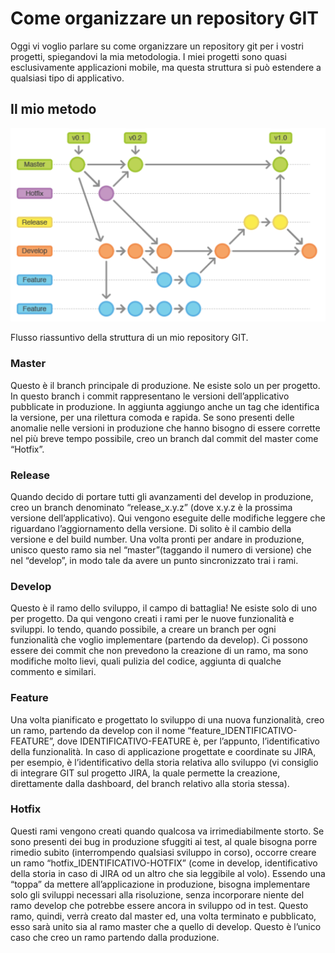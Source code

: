# Come organizzare un repository GIT


Oggi vi voglio parlare su come organizzare un repository git per i vostri progetti, spiegandovi la mia metodologia. I miei progetti sono quasi esclusivamente applicazioni mobile, ma questa struttura si può estendere a qualsiasi tipo di applicativo.

## Il mio metodo

![git_flow.png](git_flow.png)

Flusso riassuntivo della struttura di un mio repository GIT.

### Master

Questo è il branch principale di produzione. Ne esiste solo un per progetto. In questo branch i commit rappresentano le versioni dell’applicativo pubblicate in produzione. In aggiunta aggiungo anche un tag che identifica la versione, per una rilettura comoda e rapida.
Se sono presenti delle anomalie nelle versioni in produzione che hanno bisogno di essere corrette nel più breve tempo possibile, creo un branch dal commit del master come “Hotfix”.

### Release

Quando decido di portare tutti gli avanzamenti del develop in produzione, creo un branch denominato “release_x.y.z” (dove x.y.z è la prossima versione dell’applicativo). Qui vengono eseguite delle modifiche leggere che riguardano l’aggiornamento della versione. Di solito è il cambio della versione e del build number. Una volta pronti per andare in produzione, unisco questo ramo sia nel “master”(taggando il numero di versione) che nel “develop”, in modo tale da avere un punto sincronizzato trai i rami.

### Develop

Questo è il ramo dello sviluppo, il campo di battaglia! Ne esiste solo di uno per progetto. Da qui vengono creati i rami per le nuove funzionalità e sviluppi. Io tendo, quando possibile, a creare un branch per ogni funzionalità che voglio implementare (partendo da develop). Ci possono essere dei commit che non prevedono la creazione di un ramo, ma sono modifiche molto lievi, quali pulizia del codice, aggiunta di qualche commento e similari.

### Feature

Una volta pianificato e progettato lo sviluppo di una nuova funzionalità, creo un ramo, partendo da develop con il nome “feature_IDENTIFICATIVO-FEATURE”, dove IDENTIFICATIVO-FEATURE è, per l’appunto, l’identificativo della funzionalità. In caso di applicazione progettate e coordinate su JIRA, per esempio, è l’identificativo della storia relativa allo sviluppo (vi consiglio di integrare GIT sul progetto JIRA, la quale permette la creazione, direttamente dalla dashboard, del branch relativo alla storia stessa).

### Hotfix

Questi rami vengono creati quando qualcosa va irrimediabilmente storto. Se sono presenti dei bug in produzione sfuggiti ai test, al quale bisogna porre rimedio subito (interrompendo qualsiasi sviluppo in corso), occorre creare un ramo “hotfix_IDENTIFICATIVO-HOTFIX” (come in develop, identificativo della storia in caso di JIRA od un altro che sia leggibile al volo). Essendo una “toppa” da mettere all’applicazione in produzione, bisogna implementare solo gli sviluppi necessari alla risoluzione, senza incorporare niente del ramo develop che potrebbe essere ancora in sviluppo od in test. Questo ramo, quindi, verrà creato dal master ed, una volta terminato e pubblicato, esso sarà unito sia al ramo master che a quello di develop. Questo è l’unico caso che creo un ramo partendo dalla produzione.
